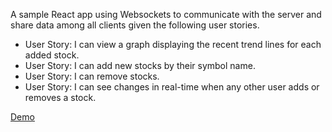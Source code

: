 A sample React app using Websockets to communicate with the server and share data among all clients given the following user stories.

- User Story: I can view a graph displaying the recent trend lines for each added stock.
- User Story: I can add new stocks by their symbol name.
- User Story: I can remove stocks.
- User Story: I can see changes in real-time when any other user adds or removes a stock.

[Demo](https://stock-socket.herokuapp.com/)
